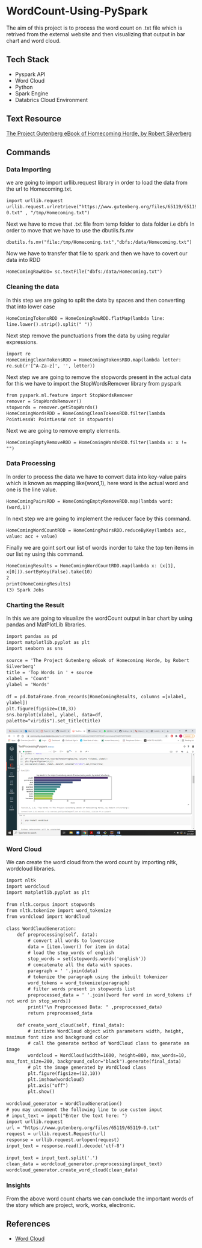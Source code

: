 # WordCount-Using-PySpark
The aim of this project is to process the word count on .txt file which is retrived from the external website and then visualizing that output in bar chart and word cloud.

## Tech Stack
- Pyspark API
- Word Cloud
- Python
- Spark Engine
- Databrics Cloud Environment

## Text Resource
[The Project Gutenberg eBook of Homecoming Horde, by Robert Silverberg](https://www.gutenberg.org/files/65119/65119-0.txt)

## Commands
### Data Importing
we are going to import urllib.request library in order to load the data from the url to Homecoming.txt.
```
import urllib.request
urllib.request.urlretrieve("https://www.gutenberg.org/files/65119/65119-0.txt" , "/tmp/Homecoming.txt")
```
Next we have to move that .txt file from temp folder to data folder i.e dbfs
In order to move that we have to use the dbutils.fs.mv
```
dbutils.fs.mv("file:/tmp/Homecoming.txt","dbfs:/data/Homecoming.txt")
```
Now we have to transfer that file to spark and then we have to covert our data into RDD
```
HomeComingRawRDD= sc.textFile("dbfs:/data/Homecoming.txt")
```
### Cleaning the data
In this step we are going to split the data by spaces and then converting that into lower case
```
HomeComingTokensRDD = HomeComingRawRDD.flatMap(lambda line: line.lower().strip().split(" "))
```
Next step remove the punctuations from the data by using regular expressions.
```
import re
HomeComingCleanTokensRDD = HomeComingTokensRDD.map(lambda letter: re.sub(r'[^A-Za-z]', '', letter))
```
Next step we are going to remove the stopwords present in the actual data for this we have to import the StopWordsRemover library from pyspark
```
from pyspark.ml.feature import StopWordsRemover
remover = StopWordsRemover()
stopwords = remover.getStopWords()
HomeComingWordsRDD = HomeComingCleanTokensRDD.filter(lambda PointLessW: PointLessW not in stopwords)

```
Next we are going to remove empty elements.
```
HomeComingEmptyRemoveRDD = HomeComingWordsRDD.filter(lambda x: x != "")
```
### Data Processing
In order to process the data we have to convert data into key-value pairs which is known as mapping like(word,1), here word is the actual word and one is the line value.
```
HomeComingPairsRDD = HomeComingEmptyRemoveRDD.map(lambda word: (word,1))
```
In next step we are going to implement the reducer face by this command.
```
HomeComingWordCountRDD = HomeComingPairsRDD.reduceByKey(lambda acc, value: acc + value)
```
Finally we are goint sort our list of words inorder to take the top ten items in our list ny using this command.
```
HomeComingResults = HomeComingWordCountRDD.map(lambda x: (x[1], x[0])).sortByKey(False).take(10)
2
print(HomeComingResults)
(3) Spark Jobs
```
### Charting the Result
In this we are going to visualize the wordCount output in bar chart by using pandas and MatPlotLib libraries.
```
import pandas as pd
import matplotlib.pyplot as plt
import seaborn as sns

source = 'The Project Gutenberg eBook of Homecoming Horde, by Robert Silverberg'
title = 'Top Words in ' + source
xlabel = 'Count'
ylabel = 'Words'

df = pd.DataFrame.from_records(HomeComingResults, columns =[xlabel, ylabel]) 
plt.figure(figsize=(10,3))
sns.barplot(xlabel, ylabel, data=df, palette="viridis").set_title(title)
```
![](https://github.com/SwaroopReddyGottigundala/pyspark-textprocessing-swaroop/blob/main/Screenshot%20(95).png?raw=true)
### Word Cloud
We can create the word cloud from the word count by importing nltk, wordcloud libraries.
```
import nltk
import wordcloud
import matplotlib.pyplot as plt

from nltk.corpus import stopwords
from nltk.tokenize import word_tokenize
from wordcloud import WordCloud

class WordCloudGeneration:
    def preprocessing(self, data):
        # convert all words to lowercase
        data = [item.lower() for item in data]
        # load the stop_words of english
        stop_words = set(stopwords.words('english'))
        # concatenate all the data with spaces.
        paragraph = ' '.join(data)
        # tokenize the paragraph using the inbuilt tokenizer
        word_tokens = word_tokenize(paragraph) 
        # filter words present in stopwords list 
        preprocessed_data = ' '.join([word for word in word_tokens if not word in stop_words])
        print("\n Preprocessed Data: " ,preprocessed_data)
        return preprocessed_data

    def create_word_cloud(self, final_data):
        # initiate WordCloud object with parameters width, height, maximum font size and background color
        # call the generate method of WordCloud class to generate an image
        wordcloud = WordCloud(width=1600, height=800, max_words=10, max_font_size=200, background_color="black").generate(final_data)
        # plt the image generated by WordCloud class
        plt.figure(figsize=(12,10))
        plt.imshow(wordcloud)
        plt.axis("off")
        plt.show()

wordcloud_generator = WordCloudGeneration()
# you may uncomment the following line to use custom input
# input_text = input("Enter the text here: ")
import urllib.request
url = "https://www.gutenberg.org/files/65119/65119-0.txt"
request = urllib.request.Request(url)
response = urllib.request.urlopen(request)
input_text = response.read().decode('utf-8')

input_text = input_text.split('.')
clean_data = wordcloud_generator.preprocessing(input_text)
wordcloud_generator.create_word_cloud(clean_data)
```
### Insights
From the above word count charts we can conclude the important words of the story which are project, work, works, electronic.

## References
- [Word Cloud](https://www.section.io/engineering-education/word-cloud/)










